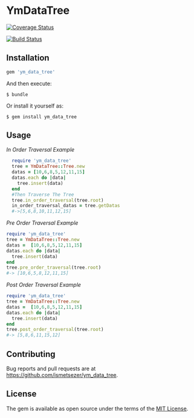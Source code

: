 # YmDataTree
[![Coverage Status](https://coveralls.io/repos/github/ismetsezer/ym_data_tree/badge.svg)](https://coveralls.io/github/ismetsezer/ym_data_tree)

[![Build Status](https://travis-ci.org/ismetsezer/ym_data_tree.svg?branch=master)](https://travis-ci.org/ismetsezer/ym_data_tree)
## Installation

```ruby
gem 'ym_data_tree'
```

And then execute:

    $ bundle

Or install it yourself as:

    $ gem install ym_data_tree

## Usage
*In Order Traversal Example*
```ruby
  require 'ym_data_tree'
  tree = YmDataTree::Tree.new
  datas = [10,6,8,5,12,11,15]
  datas.each do |data|
    tree.insert(data)
  end
  #Then Traverse The Tree
  tree.in_order_traversal(tree.root)
  in_order_traversal_datas = tree.getDatas
  #->[5,6,8,10,11,12,15]
```

*Pre Order Traversal Example*
```ruby
require 'ym_data_tree'
tree = YmDataTree::Tree.new
datas =  [10,6,8,5,12,11,15]
datas.each do |data|
  tree.insert(data)
end
tree.pre_order_traversal(tree.root)
#-> [10,6,5,8,12,11,15]
```
*Post Order Traversal Example*
```ruby
require 'ym_data_tree'
tree = YmDataTree::Tree.new
datas =  [10,6,8,5,12,11,15]
datas.each do |data|
  tree.insert(data)
end
tree.post_order_traversal(tree.root)
#-> [5,8,6,11,15,12]
```



## Contributing

Bug reports and pull requests are at https://github.com/ismetsezer/ym_data_tree.


## License

The gem is available as open source under the terms of the [MIT License](http://opensource.org/licenses/MIT).
